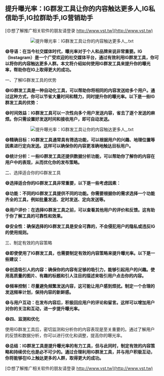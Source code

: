 ## **提升曝光率：IG群发工具让你的内容触达更多人,IG私信助手,IG拉群助手,IG营销助手**

[😍想了解推广相关软件的朋友请登录 http://www.vst.tw](http://www.vst.tw)

 <center><img src="https://vst.tw/MP4/tuiguang/png/8.png" alt="提升曝光率：IG群发工具让你的内容触达更多人_.txt"></center>

**😄导语：在当今社交媒体时代，曝光率对于个人和品牌来说非常重要。IG（Instagram）是一个广受欢迎的社交媒体平台，通过有效利用IG群发工具，你可以将你的内容触达更多人群。本文将介绍如何使用IG群发工具来提升你的曝光率，帮助你在IG上取得更大的成功。**

一、了解IG群发工具的优势

**😄IG群发工具是一种自动化工具，可以帮助你将相同的内容发送给多个用户。通过这种方式，你可以节省大量时间和精力，同时提升你的曝光率。以下是一些IG群发工具的优势：**

**😄时间效益：IG群发工具可以一次性向多个用户发送内容，省去了逐个发送的麻烦。你只需设置好发送时间和接收用户，即可自动发送。**

 <center><img src="https://vst.tw/MP4/tuiguang/png/7.png" alt="提升曝光率：IG群发工具让你的内容触达更多人_.txt"></center>

**😄精确目标：IG群发工具通常具有筛选功能，可以根据用户的兴趣、地理位置等因素进行定向发送。这样可以确保你的内容更准确地触达目标用户。**

**😄统计分析：一些IG群发工具还提供数据分析功能，可以帮助你了解你的内容在用户中的表现，从而优化你的发布策略。**

二、选择适合你的IG群发工具

**😄选择适合你的IG群发工具非常重要，以下是一些考虑因素：**

**😄功能：不同的IG群发工具提供不同的功能。你需要根据你的需求选择一个功能齐全的工具，例如批量发送、定时发送、定向发送等。**

**😄用户评价：在选择IG群发工具之前，可以查看其他用户的评价和反馈。这有助于你了解工具的可靠性和效果。**

**😄安全性：确保选择的IG群发工具是安全可靠的，不会侵犯用户的隐私或违反IG的使用规则。**

三、制定有效的内容策略

**😄即使使用了IG群发工具，也需要制定有效的内容策略来提升曝光率。以下是一些建议：**

**😄创造吸引人的内容：确保你的内容有足够的吸引力，能够引起用户的兴趣。使用高质量的图片、有趣的标题和引人注目的描述来吸引用户点击你的内容。**

**😄频率控制：尽量避免频繁发送内容，这可能让用户感到烦扰。制定一个合理的发送频率计划，保持内容的新鲜感。**

**😄与用户互动：在发布内容后，积极回应用户的评论和留言。这样可以增加用户对你的关注和互动，进一步提升曝光率。**

**😄四、监测和优化**

使用IG群发工具后，密切监测和分析你的内容表现是至关重要的。通过了解用户的反馈和数据分析，你可以进行优化和调整，提高你的曝光率。

**😄总结：IG群发工具是提升曝光率的有力工具，但与此同时，制定有效的内容策略和持续优化也是必不可少的。通过合理利用IG群发工具，并与用户积极互动，你将能够在IG上触达更多的人群，取得更大的成功。**

[😍想了解推广相关软件的朋友请登录 http://www.vst.tw](http://www.vst.tw)



